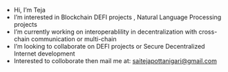 -  Hi, I’m Teja
-  I’m interested in Blockchain DEFI projects , Natural Language Processing projects
-  I’m currently working on interoperablility in decentralization with cross-chain communication or multi-chain 
-  I’m looking to collaborate on DEFI projects or Secure Decentralized Internet development
-  Interested to colloborate then mail me at: saitejapottanigari@gmail.com
